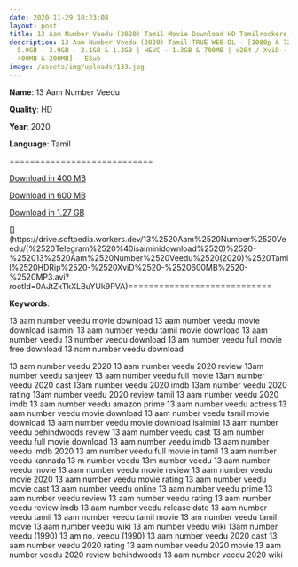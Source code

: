 ```yaml
---
date: 2020-11-29 10:23:08
layout: post
title: 13 Aam Number Veedu (2020) Tamil Movie Download HD Tamilrockers
description: 13 Aam Number Veedu (2020) Tamil TRUE WEB-DL - [1080p & 720p -
  5.9GB - 3.9GB - 2.1GB & 1.2GB | HEVC - 1.3GB & 700MB | x264 / XviD - 700MB -
  400MB & 200MB] - ESub
image: /assets/img/uploads/133.jpg
---
```

**Name**: 13 Aam Number Veedu

**Quality**: HD

**Year**: 2020

**Language**: Tamil

\============================

[Download in 400 MB](https://drive.softpedia.workers.dev/13%2520Aam%2520Number%2520Veedu/(%2520Telegram%2520%40isaiminidownload%2520)%2520-%252013%2520Aam%2520Number%2520Veedu%2520(2020)%2520Tamil%2520HDRip%2520-%2520400MB%2520-%2520x264%2520-%2520AAC%2520-%2520ESub.mkv?rootId=0AJtZkTkXLBuYUk9PVA)

[Download in 600 MB](https://drive.softpedia.workers.dev/13%2520Aam%2520Number%2520Veedu/(%2520Telegram%2520%40isaiminidownload%2520)%2520-%252013%2520Aam%2520Number%2520Veedu%2520(2020)%2520Tamil%2520HDRip%2520-%2520XviD%2520-%2520600MB%2520-%2520MP3.avi?rootId=0AJtZkTkXLBuYUk9PVA)

[Download in 1.27 GB](https://drive.softpedia.workers.dev/13%2520Aam%2520Number%2520Veedu/(%2520Telegram%2520%40isaiminidownload%2520)%2520-%252013%2520Aam%2520Number%2520Veedu%2520(2020)%2520Tamil%2520HDRip%2520-%2520720p%2520-%2520x264%2520-%2520(DD%2B5.1%2520-%2520192Kbps)%2520-%25201.2GB%2520-%2520ESub.mkv?rootId=0AJtZkTkXLBuYUk9PVA)

[](https://drive.softpedia.workers.dev/13%2520Aam%2520Number%2520Veedu/(%2520Telegram%2520%40isaiminidownload%2520)%2520-%252013%2520Aam%2520Number%2520Veedu%2520(2020)%2520Tamil%2520HDRip%2520-%2520720p%2520-%2520x264%2520-%2520(DD%2B5.1%2520-%2520192Kbps)%2520-%25201.2GB%2520-%2520ESub.mkv?rootId=0AJtZkTkXLBuYUk9PVA)[](https://drive.softpedia.workers.dev/13%2520Aam%2520Number%2520Veedu/(%2520Telegram%2520%40isaiminidownload%2520)%2520-%252013%2520Aam%2520Number%2520Veedu%2520(2020)%2520Tamil%2520HDRip%2520-%2520XviD%2520-%2520600MB%2520-%2520MP3.avi?rootId=0AJtZkTkXLBuYUk9PVA)============================

**Keywords**:

13 aam number veedu movie download
13 aam number veedu movie download isaimini
13 aam number veedu tamil movie download
13 aam number veedu
13 number veedu download
13 am number veedu full movie free download
13 nam number veedu download

13 aam number veedu 2020
13 aam number veedu 2020 review
13am number veedu sanjeev
13 aam number veedu full movie
13am number veedu 2020 cast
13am number veedu 2020 imdb
13am number veedu 2020 rating
13am number veedu 2020 review tamil
13 aam number veedu 2020 imdb
13 aam number veedu amazon prime
13 aam number veedu actress
13 aam number veedu movie download
13 aam number veedu tamil movie download
13 aam number veedu movie download isaimini
13 aam number veedu behindwoods review
13 aam number veedu cast
13 am number veedu full movie download
13 aam number veedu imdb
13 aam number veedu imdb 2020
13 am number veedu full movie in tamil
13 aam number veedu kannada
13 m number veedu
13m number veedu
13 aam number veedu movie
13 aam number veedu movie review
13 aam number veedu movie 2020
13 aam number veedu movie rating
13 aam number veedu movie cast
13 aam number veedu online
13 aam number veedu prime
13 aam number veedu review
13 aam number veedu rating
13 aam number veedu review imdb
13 aam number veedu release date
13 aam number veedu tamil
13 aam number veedu tamil movie
13 am number veedu tamil movie
13 aam number veedu wiki
13 am number veedu wiki
13am number veedu (1990)
13 am no. veedu (1990)
13 aam number veedu 2020 cast
13 aam number veedu 2020 rating
13 aam number veedu 2020 movie
13 aam number veedu 2020 review behindwoods
13 aam number veedu 2020 wiki